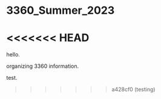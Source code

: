 # 3360_Summer_2023
<<<<<<< HEAD
=======
hello.

organizing 3360 information.

test.
>>>>>>> a428cf0 (testing)
